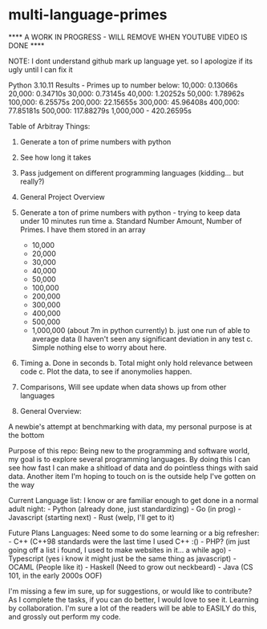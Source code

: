 # multi-language-primes

**** A WORK IN PROGRESS - WILL REMOVE WHEN YOUTUBE VIDEO IS DONE ****

NOTE: I dont understand github mark up language yet. so I apologize if its ugly until I can fix it

Python 3.10.11 Results - Primes up to number below: 
  10,000: 0.13066s
  20,000: 0.34710s
  30,000: 0.73145s
  40,000: 1.20252s
  50,000: 1.78962s
  100,000: 6.25575s
  200,000: 22.15655s
  300,000: 45.96408s
  400,000: 77.85181s
  500,000: 117.88279s
  1,000,000 - 420.26595s


Table of Arbitray Things:
1. Generate a ton of prime numbers with python
2. See how long it takes
3. Pass judgement on different programming languages (kidding... but really?)
4. General Project Overview

1. Generate a ton of prime numbers with python - trying to keep data under 10 minutes run time
  a. Standard Number Amount, Number of Primes.  I have them stored in an array
    - 10,000
    - 20,000
    - 30,000
    - 40,000
    - 50,000
    - 100,000
    - 200,000
    - 300,000
    - 400,000
    - 500,000
    - 1,000,000 (about 7m in python currently)
  b. just one run of able to average data (I haven't seen any significant deviation in any test 
  c. Simple nothing else to worry about here.

2. Timing
  a. Done in seconds
  b. Total might only hold relevance between code
  c. Plot the data, to see if anonymolies happen.

3. Comparisons, Will see update when data shows up from other languages

4. General Overview:

  A newbie's attempt at benchmarking with data, my personal purpose is at the bottom

  Purpose of this repo: Being new to the programming and software world, my goal is to explore several programming languages.  By doing this I   can see how fast I can make a shitload of data and do pointless things with said data. Another item I'm hoping to touch on is the outside help I've gotten on the way  

  Current Language list:
  I know or are familiar enough to get done in a normal adult night:
    - Python (already done, just standardizing)
    - Go (in prog)
    - Javascript (starting next)
    - Rust (welp, I'll get to it)
  
  Future Plans Languages:
  Need some to do some learning or a big refresher:
    - C++  (C++98 standards were the last time I used C++ :()
    - PHP? (im just going off a list i found, I used to make websites in it... a while ago)
    - Typescript (yes i know it might just be the same thing as javascript)
    - OCAML (People like it)
    - Haskell (Need to grow out neckbeard)
    - Java (CS 101, in the early 2000s OOF) 

  I'm missing a few im sure, up for suggestions, or would like to contribute? As I complete the tasks, if you can do better, I would love to see it. Learning by collaboration.  I'm sure a lot of the readers will be able to EASILY do this, and grossly out perform my code.





